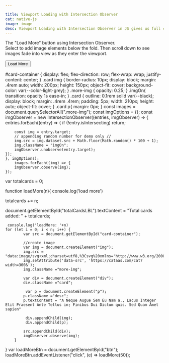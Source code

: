 ```yaml
---

title: Viewport Loading with Intersection Observer
cat: native-js
image: image
desc: Viewport Loading with Intersection Observer in JS gives us full control of the viewport event. While loading="lazy" can be a lightweight solution, commonly lazy-loading libraries use Intersection observer-under-the-hood to give developers more control over this event. Her we are initiating the load of an image and applying a fade effect animation. 
---
```



<html-code>
<p>The "Load More" button using Intersection Observer. </br> Select to add image elements below the fold. Then scroll down to see images fade into view as they enter the viewport.</p>
  <button id="btn">Load More</button>
  <p id="totalCardsLBL"></p>
<div id="card-container"></div>
</html-code>

<css-code>
#card-container {
  display: flex;
  flex-direction: row;
  flex-wrap: wrap;
  justify-content: center;
}
.card img {
    border-radius: 10px;
    display: block;
    margin: .4rem auto;
    width: 200px;
    height: 150px;
    object-fit: cover;
    background-color: var(--color-light-grey);
}
.more-img {
    opacity: 0.25;
}
.imgOn{
 transition: opacity 1s ease-in;
}
.card {
    outline: 0.1rem solid var(--black);
    display: block;
    margin: .4rem .4rem;
    padding: 5px;
    width: 210px;
    height: auto;
    object-fit: cover; 
  }
  .card p{
    margin: 0px;
  }
</css-code>

<js-code>
const images = document.querySelectorAll(".more-img");
const imgOptions = {};
const imgObserver = new IntersectionObserver((entries, imgObserver) => {
    entries.forEach((entry) => {
        if (!entry.isIntersecting) return;
        
        const img = entry.target;
        // appending random number for demo only //
        img.src = img.dataset.src + Math.floor(Math.random() * 100 + 1);
        img.className = "imgOn";
        imgObserver.unobserve(entry.target);
    });
    }, imgOptions); 
        images.forEach((img) => {
        imgObserver.observe(img);
    });
  var totalcards = 0;

  
 function loadMore(n){
     console.log('load more')
    
   totalcards += n;
    
   document.getElementById("totalCardsLBL").textContent = "Total cards added: " + totalcards;

	 console.log('loadMore: '+n)
    for (let i = 0; i < n; i++) { 
            var src = document.getElementById("card-container");

            //create image
            var img = document.createElement("img");
            img.src = "data:image/svg+xml;charset=utf8,%3Csvg%20xmlns='http://www.w3.org/2000/svg'%3E%3C/svg%3E";
            img.setAttribute('data-src', 'https://cataas.com/cat?width=300&');
            img.className ="more-img";
            
            var div = document.createElement("div");
            div.className ="card";

             var p = document.createElement("p");
            p.className ="desc";
            p.textContent = "A Neque Augue Sem Eu Nam a., Lacus Integer Elit Praesent Ante Tellus in; Finibus Dui Dictum quis. Sed Quam Amet sapien"
             
             div.appendChild(img);
             div.appendChild(p);

            src.appendChild(div);
            imgObserver.observe(img);
        }
        
        
 }
 var loadMoreBtn = document.getElementById("btn");
loadMoreBtn.addEventListener("click", (e) => loadMore(50));

</js-code>
